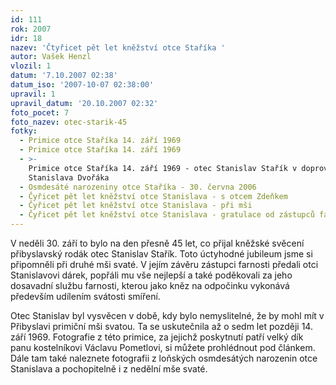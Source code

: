 ```yaml
---
id: 111
rok: 2007
idr: 18
nazev: 'Čtyřicet pět let kněžství otce Staříka '
autor: Vašek Henzl
vlozil: 1
datum: '7.10.2007 02:38'
datum_iso: '2007-10-07 02:38:00'
upravil: 1
upravil_datum: '20.10.2007 02:32'
foto_pocet: 7
foto_nazev: otec-starik-45
fotky:
  - Primice otce Staříka 14. září 1969
  - Primice otce Staříka 14. září 1969
  - >-
    Primice otce Staříka 14. září 1969 - otec Stanislav Stařík v doprovodu P. 
    Stanislava Dvořáka
  - Osmdesáté narozeniny otce Staříka - 30. června 2006
  - Čyřicet pět let kněžství otce Stanislava - s otcem Zdeňkem
  - Čyřicet pět let kněžství otce Stanislava - při mši
  - Čyřicet pět let kněžství otce Stanislava - gratulace od zástupců farnosti
---
```

V neděli 30. září to bylo na den přesně 45 let, co přijal kněžské svěcení přibyslavský rodák otec Stanislav Stařík. Toto úctyhodné jubileum jsme si připomněli při druhé mši svaté. V jejím závěru zástupci farnosti předali otci Stanislavovi dárek, popřáli mu vše nejlepší a také poděkovali za jeho dosavadní službu farnosti, kterou jako kněz na odpočinku vykonává především udílením svátosti smíření.<p>
Otec Stanislav byl vysvěcen v době, kdy bylo nemyslitelné, že by mohl mít v Přibyslavi primiční mši svatou. Ta se uskutečnila až o sedm let později 14. září 1969. Fotografie z této primice, za jejichž poskytnutí patří velký dík panu kostelníkovi Václavu Pometlovi, si můžete prohlédnout pod článkem. Dále tam také naleznete fotografii z loňských osmdesátých narozenin otce Stanislava a pochopitelně i z nedělní mše svaté.<p>
